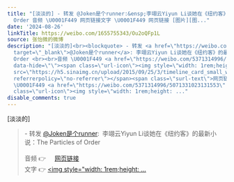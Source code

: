 ```yaml
---
title: "[淡淡的] - 转发 @Joken是个runner:&ensp;李翊云Yiyun Li谈她在《纽约客》的最新小说：The Particles of
  Order 音频 \U0001F449 网页链接文字 \U0001F449 网页链接 [图片][图..."
date: '2024-08-26'
linkTitle: https://weibo.com/1655755343/Ou2oQFp1L
source: 张怡微的微博
description: "[淡淡的]<br><blockquote> - 转发 <a href=\"https://weibo.com/5371314996\"
  target=\"_blank\">@Joken是个runner</a>: 李翊云Yiyun Li谈她在《纽约客》的最新小说：The Particles of
  Order <br><br>音频 \U0001F449 <a href=\"https://weibo.com/5371314996/5071333350708751\"
  data-hide=\"\"><span class=\"url-icon\"><img style=\"width: 1rem;height: 1rem\"
  src=\"https://h5.sinaimg.cn/upload/2015/09/25/3/timeline_card_small_web_default.png\"
  referrerpolicy=\"no-referrer\"></span><span class=\"surl-text\">网页链接</span></a><br>文字
  \U0001F449 <a href=\"https://weibo.com/5371314996/5071331023131553\" data-hide=\"\"><span
  class=\"url-icon\"><img style=\"width: 1rem;height: ..."
disable_comments: true
---
```

[淡淡的]<br><blockquote> - 转发 <a href="https://weibo.com/5371314996" target="_blank">@Joken是个runner</a>: 李翊云Yiyun Li谈她在《纽约客》的最新小说：The Particles of Order <br><br>音频 👉 <a href="https://weibo.com/5371314996/5071333350708751" data-hide=""><span class="url-icon"><img style="width: 1rem;height: 1rem" src="https://h5.sinaimg.cn/upload/2015/09/25/3/timeline_card_small_web_default.png" referrerpolicy="no-referrer"></span><span class="surl-text">网页链接</span></a><br>文字 👉 <a href="https://weibo.com/5371314996/5071331023131553" data-hide=""><span class="url-icon"><img style="width: 1rem;height: ...